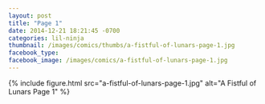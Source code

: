 ```yaml
---
layout: post
title: "Page 1"
date: 2014-12-21 18:21:45 -0700
categories: lil-ninja
thumbnail: /images/comics/thumbs/a-fistful-of-lunars-page-1.jpg
facebook_type: 
facebook_image: /images/comics/a-fistful-of-lunars-page-1.jpg
---
```


{% include figure.html src="a-fistful-of-lunars-page-1.jpg" alt="A Fistful of Lunars Page 1" %}
